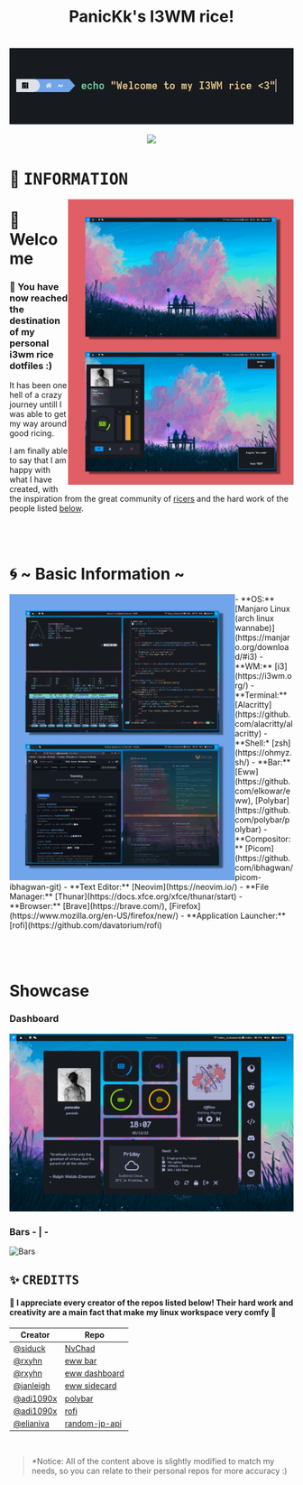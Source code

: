 <h1 align="center">PanicKk's I3WM rice!<h1>

<div align="center">
  <img src="./assets/welcome.png"/>
</div>

<div align="center">
    <img src="https://img.shields.io/badge/PanicKk-I3WM%20.files-70a5eb?style=for-the-badge&labelColor=171a1f&color=0095ff"/>
</div>

# :milky_way: <samp>INFORMATION</samp>
<img src="./assets/main_showcase.png" alt="Showcase" align="right" width="400px"/>

# :wave: Welcome
### :bullettrain_front: You have now reached the destination of my personal i3wm rice dotfiles :)
It has been one hell of a crazy journey untill I was able to get my way around good ricing.

I am finally able to say that I am happy with what I have created, 
with the inspiration from the great community of [ricers](https://www.reddit.com/r/unixporn) and the hard work of the people listed [below](#-credits).
<br><br><br><br>

# :cyclone: ~ Basic Information ~
<img src="./assets/workflow_showcase.png" alt="Workflow Showcase" align="left" width="400px"/>
- **OS:** [Manjaro Linux (arch linux wannabe)](https://manjaro.org/download/#i3)
- **WM:** [i3](https://i3wm.org/)
- **Terminal:** [Alacritty](https://github.com/alacritty/alacritty)
- **Shell:* [zsh](https://ohmyz.sh/)
- **Bar:** [Eww](https://github.com/elkowar/eww), [Polybar](https://github.com/polybar/polybar)
- **Compositor:** [Picom](https://github.com/ibhagwan/picom-ibhagwan-git)
- **Text Editor:** [Neovim](https://neovim.io/)
- **File Manager:** [Thunar](https://docs.xfce.org/xfce/thunar/start)
- **Browser:** [Brave](https://brave.com/), [Firefox](https://www.mozilla.org/en-US/firefox/new/)
- **Application Launcher:** [rofi](https://github.com/davatorium/rofi)
<br><br><br><br>

# Showcase
### Dashboard
![Dashboard](./assets/dashboard.png)

### Bars - | -
![Bars](./assets/bars_showcase.png)

<!-- CREDITS -->
## :sparkles: <samp>CREDITTS</samp>
#### :gem: I appreciate every creator of the repos listed below! Their hard work and creativity are a main fact that make my linux workspace very comfy :gem:

| Creator | Repo |
| ----------- | ----------- |
| [@siduck](https://github.com/siduck/) | [NvChad](https://github.com/NvChad/NvChad) |
| [@rxyhn](https://github.com/rxyhn/) | [eww bar](https://github.com/rxyhn/bspdots) |
| [@rxyhn](https://github.com/rxyhn/) | [eww dashboard](https://github.com/rxyhn/bspdots) |
| [@janleigh](https://github.com/janleigh/) | [eww sidecard](https://github.com/janleigh/dotfiles)
| [@adi1090x](https://github.com/adi1090x/) | [polybar](https://github.com/adi1090x/polybar-themes) |
| [@adi1090x](https://github.com/adi1090x/) | [rofi](https://github.com/adi1090x/rofi) |
| [@elianiva](https://github.com/elianiva) | [random-jp-api](https://github.com/elianiva/random-jp-api)

<br>

>\*Notice: All of the content above is slightly modified to match my needs, so you can relate to their personal repos for more accuracy :)
